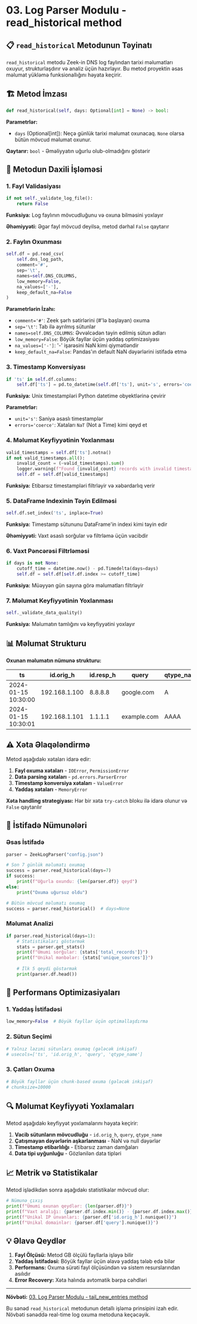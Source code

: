 # 03. Log Parser Modulu - read_historical method

## 📋 `read_historical` Metodunun Təyinatı

`read_historical` metodu Zeek-in DNS log faylından tarixi məlumatları oxuyur, strukturlaşdırır və analiz üçün hazırlayır. Bu metod proyektin əsas məlumat yükləmə funksionallığını həyata keçirir.

## 🏗️ Metod İmzası

```python
def read_historical(self, days: Optional[int] = None) -> bool:
```

**Parametrlər:**
- `days` (Optional[int]): Neçə günlük tarixi məlumat oxunacaq. `None` olarsa bütün mövcud məlumat oxunur.

**Qaytarır:** `bool` - Əməliyyatın uğurlu olub-olmadığını göstərir

## 🔧 Metodun Daxili İşləməsi

### 1. Fayl Validasiyası

```python
if not self._validate_log_file():
    return False
```

**Funksiya:** Log faylının mövcudluğunu və oxuna bilməsini yoxlayır

**Əhəmiyyəti:** Əgər fayl mövcud deyilsə, metod dərhal `False` qaytarır

### 2. Faylın Oxunması

```python
self.df = pd.read_csv(
    self.dns_log_path, 
    comment='#', 
    sep='\t', 
    names=self.DNS_COLUMNS, 
    low_memory=False,
    na_values=['-'],
    keep_default_na=False
)
```

**Parametrlərin İzahı:**
- `comment='#'`: Zeek şərh sətirlərini (#'lə başlayan) oxuma
- `sep='\t'`: Tab ilə ayrılmış sütunlar
- `names=self.DNS_COLUMNS`: Əvvəlcədən təyin edilmiş sütun adları
- `low_memory=False`: Böyük fayllar üçün yaddaş optimizasiyası
- `na_values=['-']`: '-' işarəsini NaN kimi qiymətləndir
- `keep_default_na=False`: Pandas'ın default NaN dəyərlərini istifadə etmə

### 3. Timestamp Konversiyası

```python
if 'ts' in self.df.columns:
    self.df['ts'] = pd.to_datetime(self.df['ts'], unit='s', errors='coerce')
```

**Funksiya:** Unix timestampləri Python datetime obyektlərinə çevirir

**Parametrlər:**
- `unit='s'`: Saniyə əsaslı timestamplər
- `errors='coerce'`: Xətaları `NaT` (Not a Time) kimi qeyd et

### 4. Məlumat Keyfiyyətinin Yoxlanması

```python
valid_timestamps = self.df['ts'].notna()
if not valid_timestamps.all():
    invalid_count = (~valid_timestamps).sum()
    logger.warning(f"Found {invalid_count} records with invalid timestamps")
    self.df = self.df[valid_timestamps]
```

**Funksiya:** Etibarsız timestampləri filtrləyir və xəbərdarlıq verir

### 5. DataFrame Indexinin Təyin Edilməsi

```python
self.df.set_index('ts', inplace=True)
```

**Funksiya:** Timestamp sütununu DataFrame'in indexi kimi təyin edir

**Əhəmiyyəti:** Vaxt əsaslı sorğular və filtrləmə üçün vacibdir

### 6. Vaxt Pəncərəsi Filtrləməsi

```python
if days is not None:
    cutoff_time = datetime.now() - pd.Timedelta(days=days)
    self.df = self.df[self.df.index >= cutoff_time]
```

**Funksiya:** Müəyyən gün sayına görə məlumatları filtrləyir

### 7. Məlumat Keyfiyyətinin Yoxlanması

```python
self._validate_data_quality()
```

**Funksiya:** Məlumatın tamlığını və keyfiyyətini yoxlayır

## 📊 Məlumat Strukturu

**Oxunan məlumatın nümunə strukturu:**

| ts | id.orig_h | id.resp_h | query | qtype_name | rcode_name |
|----|-----------|-----------|-------|------------|------------|
| 2024-01-15 10:30:00 | 192.168.1.100 | 8.8.8.8 | google.com | A | NOERROR |
| 2024-01-15 10:30:01 | 192.168.1.101 | 1.1.1.1 | example.com | AAAA | NXDOMAIN |

## ⚠️ Xəta Əlaqələndirmə

Metod aşağıdakı xətaları idarə edir:

1. **Fayl oxuma xətaları** - `IOError`, `PermissionError`
2. **Data parsing xətaları** - `pd.errors.ParserError`
3. **Timestamp konversiya xətaları** - `ValueError`
4. **Yaddaş xətaları** - `MemoryError`

**Xəta handling strategiyası:** Hər bir xəta `try-catch` bloku ilə idarə olunur və `False` qaytarılır

## 🎯 İstifadə Nümunələri

### Əsas İstifadə
```python
parser = ZeekLogParser("config.json")

# Son 7 günlük məlumatı oxumaq
success = parser.read_historical(days=7)
if success:
    print(f"Uğurla oxundu: {len(parser.df)} qeyd")
else:
    print("Oxuma uğursuz oldu")

# Bütün mövcud məlumatı oxumaq
success = parser.read_historical()  # days=None
```

### Məlumat Analizi
```python
if parser.read_historical(days=1):
    # Statistikaları göstərmək
    stats = parser.get_stats()
    print(f"Ümumi sorğular: {stats['total_records']}")
    print(f"Unikal mənbələr: {stats['unique_sources']}")
    
    # İlk 5 qeydi göstərmək
    print(parser.df.head())
```

## 🚀 Performans Optimizasiyaları

### 1. Yaddaş İstifadəsi
```python
low_memory=False  # Böyük fayllar üçün optimallaşdırma
```

### 2. Sütun Seçimi
```python
# Yalnız lazımi sütunları oxumaq (gələcək inkişaf)
# usecols=['ts', 'id.orig_h', 'query', 'qtype_name']
```

### 3. Çatları Oxuma
```python
# Böyük fayllar üçün chunk-based oxuma (gələcək inkişaf)
# chunksize=10000
```

## 🔍 Məlumat Keyfiyyəti Yoxlamaları

Metod aşağıdakı keyfiyyət yoxlamalarını həyata keçirir:

1. **Vacib sütunların mövcudluğu** - `id.orig_h`, `query`, `qtype_name`
2. **Çatışmayan dəyərlərin aşkarlanması** - NaN və null dəyərlər
3. **Timestamp etibarlılığı** - Etibarsız zaman damğaları
4. **Data tipi uyğunluğu** - Gözlənilən data tipləri

## 📈 Metrik və Statistikalar

Metod işlədikdən sonra aşağıdakı statistikalar mövcud olur:

```python
# Nümunə çıxış
print(f"Ümumi oxunan qeydlər: {len(parser.df)}")
print(f"Vaxt aralığı: {parser.df.index.min()} - {parser.df.index.max()}")
print(f"Unikal IP ünvanları: {parser.df['id.orig_h'].nunique()}")
print(f"Unikal domainlər: {parser.df['query'].nunique()}")
```

## 💡 Əlavə Qeydlər

1. **Fayl Ölçüsü:** Metod GB ölçülü fayllarla işləyə bilir
2. **Yaddaş İstifadəsi:** Böyük fayllar üçün əlavə yaddaş tələb edə bilər
3. **Performans:** Oxuma sürəti fayl ölçüsündən və sistem resurslarından asılıdır
4. **Error Recovery:** Xəta halında avtomatik bərpa cəhdləri

---

**Növbəti:** [03. Log Parser Modulu - tail_new_entries method](06_tail_new_entries_method.md)

Bu sənəd `read_historical` metodunun detallı işləmə prinsipini izah edir. Növbəti sənəddə real-time log oxuma metoduna keçəcəyik.
